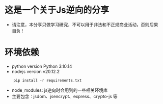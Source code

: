 # 这是一个关于Js逆向的分享

- 请注意，本分享只做学习研究，不可以用于非法和不正规商业活动，否则后果自负！


# 环境依赖

- python version Python 3.10.14
- nodejs version v20.12.2
~~~
    pip install -r requirements.txt
~~~

- node_modules: js逆向时会用到的一些相关环境库
- 主要包含：jsdom、jsencrypt、express、crypto-js 等
